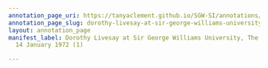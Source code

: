 ```yaml
---
annotation_page_uri: https://tanyaclement.github.io/SGW-SI/annotations/dorothy-livesay-at-sir-george-williams-university-the-poetry-series-14-january-1972-1--canvas-1-end.json
annotation_page_slug: dorothy-livesay-at-sir-george-williams-university-the-poetry-series-14-january-1972-1--canvas-1-end
layout: annotation_page
manifest_label: Dorothy Livesay at Sir George Williams University, The Poetry Series,
  14 January 1972 (1)

---
```

